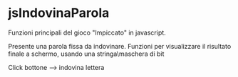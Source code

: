 # jsIndovinaParola
Funzioni principali del gioco "Impiccato" in javascript.

Presente una parola fissa da indovinare.
Funzioni per visualizzare il risultato finale a schermo, usando una stringa\maschera di bit

Click bottone --> indovina lettera
